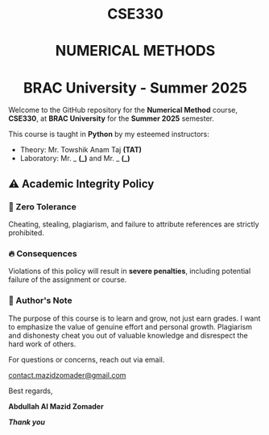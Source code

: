 # <h1 align = "center">CSE330</h1>
## <h1 align = "center">NUMERICAL METHODS</h1>
# <h1 align = "center">BRAC University - Summer 2025</h1>
Welcome to the GitHub repository for the **Numerical Method** course, **CSE330**, at **BRAC University** for the **Summer 2025** semester.

This course is taught in **Python** by my esteemed instructors:
- Theory: Mr. Towshik Anam Taj **(TAT)**
- Laboratory: Mr. _ **(_)** and Mr. _ **(_)**


## ⚠️ Academic Integrity Policy

### 🚫 Zero Tolerance
Cheating, stealing, plagiarism, and failure to attribute references are strictly prohibited.

### 🔥 Consequences
Violations of this policy will result in **severe penalties**, including potential failure of the assignment or course.

### 📢 Author's Note
The purpose of this course is to learn and grow, not just earn grades. I want to emphasize the value of genuine effort and personal growth. Plagiarism and dishonesty cheat you out of valuable knowledge and disrespect the hard work of others.


For questions or concerns, reach out via email.

contact.mazidzomader@gmail.com

Best regards,

**Abdullah Al Mazid Zomader**



***Thank you***
